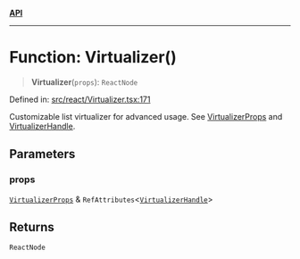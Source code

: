 [**API**](../../API.md)

***

# Function: Virtualizer()

> **Virtualizer**(`props`): `ReactNode`

Defined in: [src/react/Virtualizer.tsx:171](https://github.com/inokawa/virtua/blob/f141590c318c92fb814be380223b1e62dac03ace/src/react/Virtualizer.tsx#L171)

Customizable list virtualizer for advanced usage. See [VirtualizerProps](../interfaces/VirtualizerProps.md) and [VirtualizerHandle](../interfaces/VirtualizerHandle.md).

## Parameters

### props

[`VirtualizerProps`](../interfaces/VirtualizerProps.md) & `RefAttributes`\<[`VirtualizerHandle`](../interfaces/VirtualizerHandle.md)\>

## Returns

`ReactNode`
